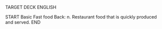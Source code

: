 TARGET DECK
ENGLISH

START
Basic
Fast food
Back: n. Restaurant food that is quickly produced and served.
END
